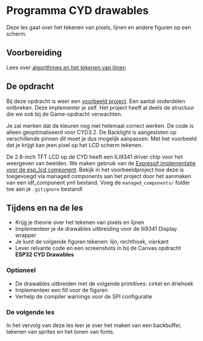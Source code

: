 # Programma CYD drawables

Deze les gaat over het tekenen van pixels, lijnen en andere figuren op een scherm.

## Voorbereiding

Lees over [algorithmes en het tekenen van lijnen](https://en.wikipedia.org/wiki/Line_drawing_algorithm)

## De opdracht

Bij deze opdracht is weer een [voorbeeld project](../../software/CYD/LCD_drawables/). Een aantal onderdelen ontbreken. Deze implementer je zelf. Het project heeft al deels de structuur die we ook bij de Game-opdracht verwachten.

  Je zal merken dat de kleuren nog niet helemaal correct werken. De code is alleen geoptimaliseerd voor CYD3.2. De Backlight is aangesloten op verschillende pinnen dit moet je dus mogelijk aanpassen. Met het voorbeeld dat je krijgt kan jeen pixel op het LCD scherm tekenen.

De 2.8-inch TFT LCD op de CYD heeft een ILI9341 driver chip voor het weergeven van beelden. We maken gebruik van de [Espressif implementatie voor de esp_lcd component](https://components.espressif.com/components/espressif/esp_lcd_ili9341/versions/2.0.1/readme). Bekijk in het voorbeeldproject hoe deze is toegevoegd via managed components aan het project door het aanmaken van een idf_component.yml bestand. Voeg de `managed_components/` folder toe aan je `.gitignore` bestand!

## Tijdens en na de les

- Krijg je theorie over het tekenen van pixels en lijnen
- Implementeer je de drawables uitbreiding voor de Ili9341 Display wrapper
- Je kunt de volgende figuren tekenen: lijn, rechthoek, vierkant
- Lever relvante code en een screenshots in bij de Canvas opdracht **ESP32 CYD Drawables**

### Optioneel

- De drawables uitbreiden met de volgende primitives: cirkel en driehoek
- Implementeer een fill voor de figuren
- Verhelp de compiler warnings voor de SPI configuratie

### De volgende les

In het vervolg van deze les leer je over het maken van een backbuffer, tekenen van sprites en het tonen van fonts.
